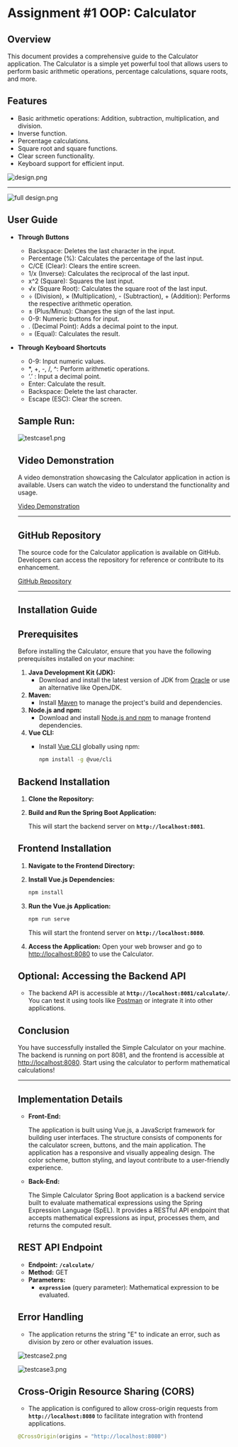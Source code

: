 # Assignment #1 OOP: Calculator

## Overview

This document provides a comprehensive guide to the Calculator application. The Calculator is a simple yet powerful tool that allows users to perform basic arithmetic operations, percentage calculations, square roots, and more.

## Features

- Basic arithmetic operations: Addition, subtraction, multiplication, and division.
- Inverse function.
- Percentage calculations.
- Square root and square functions.
- Clear screen functionality.
- Keyboard support for efficient input.

![design.png](./markdown/design.png)

****

![full design.png](./markdown/full_design.png)

## **User Guide**

- **Through** **Buttons**
    - Backspace: Deletes the last character in the input.
    - Percentage (%): Calculates the percentage of the last input.
    - C/CE (Clear): Clears the entire screen.
    - 1/x (Inverse): Calculates the reciprocal of the last input.
    - x^2 (Square): Squares the last input.
    - √x (Square Root): Calculates the square root of the last input.
    - ÷ (Division), × (Multiplication), - (Subtraction), + (Addition): Performs the respective arithmetic operation.
    - ± (Plus/Minus): Changes the sign of the last input.
    - 0-9: Numeric buttons for input.
    - . (Decimal Point): Adds a decimal point to the input.
    - = (Equal): Calculates the result.
- **Through** **Keyboard Shortcuts**
    - 0-9: Input numeric values.
    - *, +, -, /, ^: Perform arithmetic operations.
    - ‘.’ : Input a decimal point.
    - Enter: Calculate the result.
    - Backspace: Delete the last character.
    - Escape (ESC): Clear the screen.
    
    ## **Sample Run:**
    
    ![testcase1.png](./markdown/testcase1.png)
    
    ## **Video Demonstration**
    
    A video demonstration showcasing the Calculator application in action is available. Users can watch the video to understand the functionality and usage.
    
    [Video Demonstration](https://drive.google.com/file/d/1vgtQQLbwvWqydYhacK4DapmYNx_BylI6/view?usp=drive_link)
    
    ---
    
    ## **GitHub Repository**
    
    The source code for the Calculator application is available on GitHub. Developers can access the repository for reference or contribute to its enhancement.
    
    [GitHub Repository](https://github.com/ahmedyoussefg/Web-Calculator)
    
    ---
    
    ## Installation Guide
    
    ## **Prerequisites**
    
    Before installing the Calculator, ensure that you have the following prerequisites installed on your machine:
    
    1. **Java Development Kit (JDK):**
        - Download and install the latest version of JDK from [Oracle](https://www.oracle.com/java/technologies/javase-downloads.html) or use an alternative like OpenJDK.
    2. **Maven:**
        - Install [Maven](https://maven.apache.org/install.html) to manage the project's build and dependencies.
    3. **Node.js and npm:**
        - Download and install [Node.js and npm](https://nodejs.org/) to manage frontend dependencies.
    4. **Vue CLI:**
        - Install [Vue CLI](https://cli.vuejs.org/) globally using npm:
            
            ```bash
            npm install -g @vue/cli
            ```
            
    
    ## **Backend Installation**
    
    1. **Clone the Repository:**
    2. **Build and Run the Spring Boot Application:**
        
        This will start the backend server on **`http://localhost:8081`**.
        
    
    ## **Frontend Installation**
    
    1. **Navigate to the Frontend Directory:**
    2. **Install Vue.js Dependencies:**
        
        ```bash
        npm install
        ```
        
    3. **Run the Vue.js Application:**
        
        ```bash
        npm run serve
        ```
        
        This will start the frontend server on **`http://localhost:8080`**.
        
    4. **Access the Application:**
    Open your web browser and go to [http://localhost:8080](http://localhost:8080/) to use the Calculator.
    
    ## **Optional: Accessing the Backend API**
    
    - The backend API is accessible at **`http://localhost:8081/calculate/`**. You can test it using tools like [Postman](https://www.postman.com/) or integrate it into other applications.
    
    ## **Conclusion**
    
    You have successfully installed the Simple Calculator on your machine. The backend is running on port 8081, and the frontend is accessible at [http://localhost:8080](http://localhost:8080/). Start using the calculator to perform mathematical calculations!
    
    ---
    
    ## **Implementation Details**
    
    - **Front-End:**
        
        The application is built using Vue.js, a JavaScript framework for building user interfaces. The structure consists of components for the calculator screen, buttons, and the main application. The application has a responsive and visually appealing design. The color scheme, button styling, and layout contribute to a user-friendly experience.
        
    - **Back-End:**
        
        The Simple Calculator Spring Boot application is a backend service built to evaluate mathematical expressions using the Spring Expression Language (SpEL). It provides a RESTful API endpoint that accepts mathematical expressions as input, processes them, and returns the computed result.
        
    
    ## **REST API Endpoint**
    
    - **Endpoint:** **`/calculate/`**
    - **Method:** GET
    - **Parameters:**
        - **`expression`** (query parameter): Mathematical expression to be evaluated.
    
    ## **Error Handling**
    
    - The application returns the string "E" to indicate an error, such as division by zero or other evaluation issues.
    
    ![testcase2.png](./markdown/testcase2.png)
    
    ![testcase3.png](./markdown/testcase3.png)
    
    ## **Cross-Origin Resource Sharing (CORS)**
    
    - The application is configured to allow cross-origin requests from **`http://localhost:8080`** to facilitate integration with frontend applications.
    
    ```java
    @CrossOrigin(origins = "http://localhost:8080")
    ```
